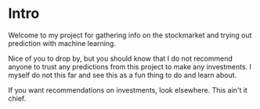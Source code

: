 # Intro
Welcome to my project for gathering info on the stockmarket and trying out
prediction with machine learning.  

Nice of you to drop by, but you should know that I do not recommend anyone to
trust any predictions from this project to make any investments. I myself do not
this far and see this as a fun thing to do and learn about.  

If you want recommendations on investments, look elsewhere. This ain't it chief.
